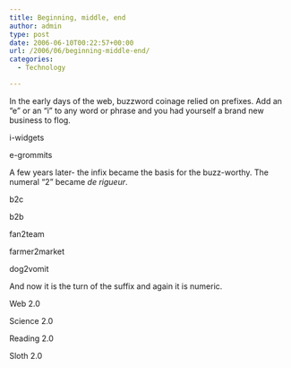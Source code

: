 ```yaml
---
title: Beginning, middle, end
author: admin
type: post
date: 2006-06-10T00:22:57+00:00
url: /2006/06/beginning-middle-end/
categories:
  - Technology

---
```

In the early days of the web, buzzword coinage relied on prefixes. Add an &#8220;e&#8221; or an &#8220;i&#8221; to any word or phrase and you had yourself a brand new business to flog.

i-widgets
  
e-grommits

A few years later- the infix became the basis for the buzz-worthy. The numeral &#8220;2&#8221; became _de rigueur_.

b2c
  
b2b
  
fan2team
  
farmer2market
  
dog2vomit

And now it is the turn of the suffix and again it is numeric.

Web 2.0
  
Science 2.0
  
Reading 2.0
  
Sloth 2.0